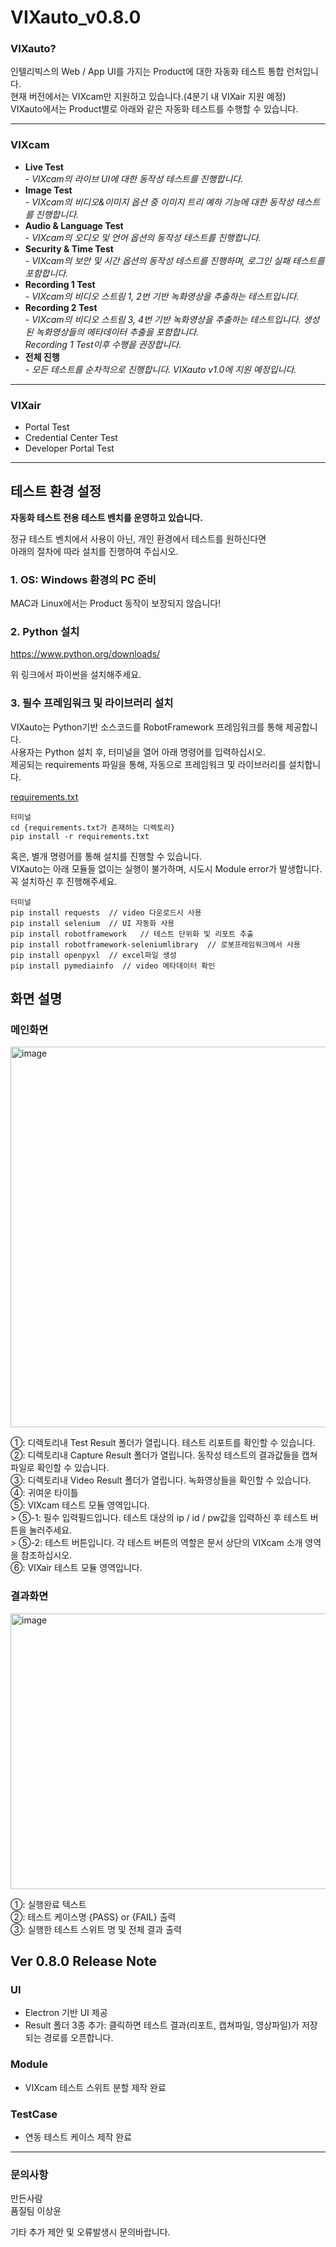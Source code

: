 # VIXauto_v0.8.0
### VIXauto?  
인텔리빅스의 Web / App UI를 가지는 Product에 대한 자동화 테스트 통합 런처입니다.         
현재 버전에서는 VIXcam만 지원하고 있습니다.(4분기 내 VIXair 지원 예정)   
VIXauto에서는 Product별로 아래와 같은 자동화 테스트를 수행할 수 있습니다.   
*****
### VIXcam
- __Live Test__   
       - *VIXcam의 라이브 UI에 대한 동작성 테스트를 진행합니다.*
- __Image Test__   
       -  *VIXcam의 비디오&이미지 옵션 중 이미지 트리 예하 기능에 대한 동작성 테스트를 진행합니다.*
- __Audio & Language Test__   
       -  *VIXcam의 오디오 및 언어 옵션의 동작성 테스트를 진행합니다.*
- __Security & Time Test__   
       -  *VIXcam의 보안 및 시간 옵션의 동작성 테스트를 진행하며, 로그인 실패 테스트를 포함합니다.*
- __Recording 1 Test__   
       -  *VIXcam의 비디오 스트림 1, 2번 기반 녹화영상을 추출하는 테스트입니다.*
- __Recording 2 Test__   
       -   *VIXcam의 비디오 스트림 3, 4번 기반 녹화영상을 추출하는 테스트입니다. 생성된 녹화영상들의 메타데이터 추출을 포함합니다.   
Recording 1 Test이후 수행을 권장합니다.*
- __전체 진행__   
       -   *모든 테스트를 순차적으로 진행합니다. VIXauto v1.0에 지원 예정입니다.*
*****
### VIXair
- Portal Test
- Credential Center Test
- Developer Portal Test
*****

## 테스트 환경 설정   

   **자동화 테스트 전용 테스트 벤치를 운영하고 있습니다.**

   정규 테스트 벤치에서 사용이 아닌, 개인 환경에서 테스트를 원하신다면   
   아래의 절차에 따라 설치를 진행하여 주십시오.   

### 1. OS: Windows 환경의 PC 준비
MAC과 Linux에서는 Product 동작이 보장되지 않습니다!

      
### 2. Python 설치 
https://www.python.org/downloads/   
   
   
위 링크에서 파이썬을 설치해주세요.

### 3. 필수 프레임워크 및 라이브러리 설치
VIXauto는 Python기반 소스코드를 RobotFramework 프레임워크를 통해 제공합니다.      
사용자는 Python 설치 후, 터미널을 열어 아래 명령어를 입력하십시오.   
제공되는 requirements 파일을 통해, 자동으로 프레임워크 및 라이브러리를 설치합니다.   

   
[requirements.txt](https://github.com/user-attachments/files/21526530/requirements.txt)

```
터미널
cd {requirements.txt가 존재하는 디렉토리}
pip install -r requirements.txt   
```
      
혹은, 별개 명령어를 통해 설치를 진행할 수 있습니다.      
VIXauto는 아래 모듈들 없이는 실행이 불가하며, 시도시 Module error가 발생합니다. 꼭 설치하신 후 진행해주세요.

```
터미널
pip install requests  // video 다운로드시 사용
pip install selenium  // UI 자동화 사용
pip install robotframework   // 테스트 단위화 및 리포트 추출
pip install robotframework-seleniumlibrary  // 로봇프레임워크에서 사용
pip install openpyxl  // excel파일 생성
pip install pymediainfo  // video 메타데이터 확인
```

## 화면 설명   
### 메인화면   
   <img width="740" height="609" alt="image" src="https://github.com/user-attachments/assets/e66f6dee-a414-4190-9930-20abdf57f8e2" />

①: 디렉토리내 Test Result 폴더가 열립니다. 테스트 리포트를 확인할 수 있습니다.   
②: 디렉토리내 Capture Result 폴더가 열립니다. 동작성 테스트의 결과값들을 캡쳐파일로 확인할 수 있습니다.   
③: 디렉토리내 Video Result 폴더가 열립니다. 녹화영상들을 확인할 수 있습니다.   
④: 귀여운 타이틀   
⑤: VIXcam 테스트 모듈 영역입니다.   
    > ⑤-1: 필수 입력필드입니다. 테스트 대상의 ip / id / pw값을 입력하신 후 테스트 버튼을 눌러주세요.   
    > ⑤-2: 테스트 버튼입니다. 각 테스트 버튼의 역할은 문서 상단의 VIXcam 소개 영역을 참조하십시오.   
⑥: VIXair 테스트 모듈 영역입니다.   

### 결과화면   
   <img width="587" height="441" alt="image" src="https://github.com/user-attachments/assets/b2a9916b-cc10-4ba2-b835-1d4438fd3667" />


①: 실행완료 텍스트   
②: 테스트 케이스명  {PASS} or {FAIL} 출력   
③: 실행한 테스트 스위트 명 및 전체 결과 출력   



## Ver 0.8.0 Release Note
### UI
- Electron 기반 UI 제공   
- Result 폴더 3종 추가: 클릭하면 테스트 결과(리포트, 캡쳐파일, 영상파일)가 저장되는 경로를 오픈합니다.

### Module   
- VIXcam 테스트 스위트 분할 제작 완료



### TestCase   
- 연동 테스트 케이스 제작 완료



*****

### 문의사항
만든사람   
품질팀 이상윤   

   기타 추가 제안 및 오류발생시 문의바랍니다.


